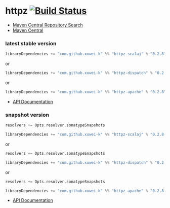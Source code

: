 # httpz [![Build Status](https://secure.travis-ci.org/xuwei-k/httpz.png)](http://travis-ci.org/xuwei-k/httpz)


- [Maven Central Repository Search](http://search.maven.org/#search%7Cga%7C1%7Cg%3A%22com.github.xuwei-k%22)
- [Maven Central](http://repo1.maven.org/maven2/com/github/xuwei-k/)


### latest stable version

```scala
libraryDependencies += "com.github.xuwei-k" %% "httpz-scalaj" % "0.2.8"
```

or

```scala
libraryDependencies += "com.github.xuwei-k" %% "httpz-dispatch" % "0.2.8"
```

or

```scala
libraryDependencies += "com.github.xuwei-k" %% "httpz-apache" % "0.2.8"
```

- [API Documentation](https://oss.sonatype.org/service/local/repositories/releases/archive/com/github/xuwei-k/httpz-all_2.10/0.2.8/httpz-all_2.10-0.2.8-javadoc.jar/!/index.html)


### snapshot version

```scala
resolvers += Opts.resolver.sonatypeSnapshots

libraryDependencies += "com.github.xuwei-k" %% "httpz-scalaj" % "0.2.8-SNAPSHOT"
```

or

```scala
resolvers += Opts.resolver.sonatypeSnapshots

libraryDependencies += "com.github.xuwei-k" %% "httpz-dispatch" % "0.2.8-SNAPSHOT"
```

or

```scala
resolvers += Opts.resolver.sonatypeSnapshots

libraryDependencies += "com.github.xuwei-k" %% "httpz-apache" % "0.2.8-SNAPSHOT"
```

- [API Documentation](https://oss.sonatype.org/service/local/repositories/snapshots/archive/com/github/xuwei-k/httpz-all_2.10/0.2.8-SNAPSHOT/httpz-all_2.10-0.2.8-SNAPSHOT-javadoc.jar/!/index.html)


